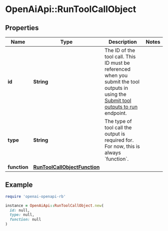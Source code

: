 # OpenAiApi::RunToolCallObject

## Properties

| Name | Type | Description | Notes |
| ---- | ---- | ----------- | ----- |
| **id** | **String** | The ID of the tool call. This ID must be referenced when you submit the tool outputs in using the [Submit tool outputs to run](/docs/api-reference/runs/submitToolOutputs) endpoint. |  |
| **type** | **String** | The type of tool call the output is required for. For now, this is always &#x60;function&#x60;. |  |
| **function** | [**RunToolCallObjectFunction**](RunToolCallObjectFunction.md) |  |  |

## Example

```ruby
require 'openai-openapi-rb'

instance = OpenAiApi::RunToolCallObject.new(
  id: null,
  type: null,
  function: null
)
```

